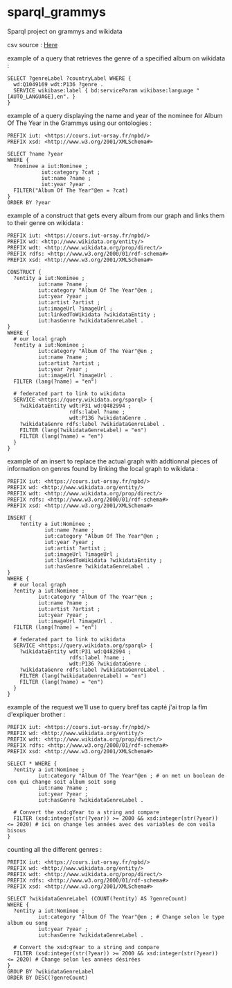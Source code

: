 # sparql_grammys
Sparql project on grammys and wikidata

csv source : <a href="https://www.kaggle.com/datasets/unanimad/grammy-awards">Here</a>

example of a query that retrieves the genre of a specified album on wikidata :
```sparql
SELECT ?genreLabel ?countryLabel WHERE {
  wd:Q1049169 wdt:P136 ?genre .
  SERVICE wikibase:label { bd:serviceParam wikibase:language "[AUTO_LANGUAGE],en". }
}
```


example of a query displaying the name and year of the nominee for Album Of The Year in the Grammys using our ontologies :
```sparql
PREFIX iut: <https://cours.iut-orsay.fr/npbd/>
PREFIX xsd: <http://www.w3.org/2001/XMLSchema#>

SELECT ?name ?year
WHERE {
  ?nominee a iut:Nominee ;
    	   iut:category ?cat ; 
           iut:name ?name ;
           iut:year ?year .
  FILTER("Album Of The Year"@en = ?cat)
}
ORDER BY ?year
```

example of a construct that gets every album from our graph and links them to their genre on wikidata :
```sparql
PREFIX iut: <https://cours.iut-orsay.fr/npbd/>
PREFIX wd: <http://www.wikidata.org/entity/>
PREFIX wdt: <http://www.wikidata.org/prop/direct/>
PREFIX rdfs: <http://www.w3.org/2000/01/rdf-schema#>
PREFIX xsd: <http://www.w3.org/2001/XMLSchema#>

CONSTRUCT {
  ?entity a iut:Nominee ;
          iut:name ?name ;
          iut:category "Album Of The Year"@en ;
          iut:year ?year ;
          iut:artist ?artist ;
          iut:imageUrl ?imageUrl ;
          iut:linkedToWikidata ?wikidataEntity ;
          iut:hasGenre ?wikidataGenreLabel .
}
WHERE {
  # our local graph
  ?entity a iut:Nominee ;
          iut:category "Album Of The Year"@en ;
          iut:name ?name ;
          iut:artist ?artist ;
          iut:year ?year ;
          iut:imageUrl ?imageUrl .
  FILTER (lang(?name) = "en")
  
  # federated part to link to wikidata
  SERVICE <https://query.wikidata.org/sparql> {
    ?wikidataEntity wdt:P31 wd:Q482994 ;
                    rdfs:label ?name ;
                    wdt:P136 ?wikidataGenre .
    ?wikidataGenre rdfs:label ?wikidataGenreLabel .
    FILTER (lang(?wikidataGenreLabel) = "en")
    FILTER (lang(?name) = "en")
  }
}
```

example of an insert to replace the actual graph with addtionnal pieces of information on genres found by linking the local graph to wikidata :
```sparql
PREFIX iut: <https://cours.iut-orsay.fr/npbd/>
PREFIX wd: <http://www.wikidata.org/entity/>
PREFIX wdt: <http://www.wikidata.org/prop/direct/>
PREFIX rdfs: <http://www.w3.org/2000/01/rdf-schema#>
PREFIX xsd: <http://www.w3.org/2001/XMLSchema#>

INSERT {
    ?entity a iut:Nominee ;
            iut:name ?name ;
            iut:category "Album Of The Year"@en ;
            iut:year ?year ;
            iut:artist ?artist ;
            iut:imageUrl ?imageUrl ;
            iut:linkedToWikidata ?wikidataEntity ;
            iut:hasGenre ?wikidataGenreLabel .
}
WHERE {
  # our local graph
  ?entity a iut:Nominee ;
          iut:category "Album Of The Year"@en ;
          iut:name ?name ;
          iut:artist ?artist ;
          iut:year ?year ;
          iut:imageUrl ?imageUrl .
  FILTER (lang(?name) = "en")
  
  # federated part to link to wikidata
  SERVICE <https://query.wikidata.org/sparql> {
    ?wikidataEntity wdt:P31 wd:Q482994 ;
                    rdfs:label ?name ;
                    wdt:P136 ?wikidataGenre .
    ?wikidataGenre rdfs:label ?wikidataGenreLabel .
    FILTER (lang(?wikidataGenreLabel) = "en")
    FILTER (lang(?name) = "en")
  }
}
```


example of the request we'll use to query bref tas capté j'ai trop la flm d'expliquer brother :
```sparql
PREFIX iut: <https://cours.iut-orsay.fr/npbd/>
PREFIX wd: <http://www.wikidata.org/entity/>
PREFIX wdt: <http://www.wikidata.org/prop/direct/>
PREFIX rdfs: <http://www.w3.org/2000/01/rdf-schema#>
PREFIX xsd: <http://www.w3.org/2001/XMLSchema#>

SELECT * WHERE {
  ?entity a iut:Nominee ;
          iut:category "Album Of The Year"@en ; # on met un boolean de con qui change soit album soit song
          iut:name ?name ;
          iut:year ?year ;
          iut:hasGenre ?wikidataGenreLabel .

  # Convert the xsd:gYear to a string and compare
  FILTER (xsd:integer(str(?year)) >= 2000 && xsd:integer(str(?year)) <= 2020) # ici on change les années avec des variables de con voila bisous
}
```



counting all the different genres :
```sparql
PREFIX iut: <https://cours.iut-orsay.fr/npbd/>
PREFIX wd: <http://www.wikidata.org/entity/>
PREFIX wdt: <http://www.wikidata.org/prop/direct/>
PREFIX rdfs: <http://www.w3.org/2000/01/rdf-schema#>
PREFIX xsd: <http://www.w3.org/2001/XMLSchema#>

SELECT ?wikidataGenreLabel (COUNT(?entity) AS ?genreCount)
WHERE {
  ?entity a iut:Nominee ;
          iut:category "Album Of The Year"@en ; # Change selon le type album ou song
          iut:year ?year ;
          iut:hasGenre ?wikidataGenreLabel .

  # Convert the xsd:gYear to a string and compare
  FILTER (xsd:integer(str(?year)) >= 2000 && xsd:integer(str(?year)) <= 2020) # Change selon les années désirées
}
GROUP BY ?wikidataGenreLabel
ORDER BY DESC(?genreCount)
```

